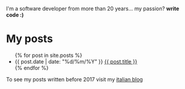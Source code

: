 ---
---

I'm a software developer from more than 20 years... my passion? **write code :)**

# My posts

<ul>
  {% for post in site.posts %}
    <li>
      {{ post.date | date: "%d/%m/%Y" }} <a href="{{ site.baseurl }}{{ post.url }}">{{ post.title }}</a>
    </li>
  {% endfor %}
</ul>

To see my posts written before 2017 visit my <a href="http://blogs.ugidotnet.org/mb" target="_blank">italian blog</a>
